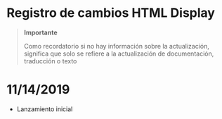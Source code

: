 # Registro de cambios HTML Display

>**Importante**
>
>Como recordatorio si no hay información sobre la actualización, significa que solo se refiere a la actualización de documentación, traducción o texto

# 11/14/2019

- Lanzamiento inicial
